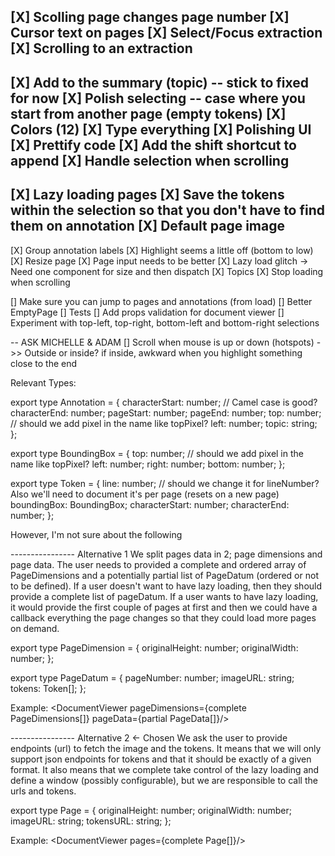 [X] Scolling page changes page number
[X] Cursor text on pages
[X] Select/Focus extraction
[X] Scrolling to an extraction
--- 
[X] Add to the summary (topic) -- stick to fixed for now
[X] Polish selecting -- case where you start from another page (empty tokens)
[X] Colors (12)
[X] Type everything
[X] Polishing UI
[X] Prettify code
[X] Add the shift shortcut to append
[X] Handle selection when scrolling
--- 
[X] Lazy loading pages
[X] Save the tokens within the selection so that you don't have to find them on annotation
[X] Default page image
---
[X] Group annotation labels
[X] Highlight seems a little off (bottom to low)
[X] Resize page
[X] Page input needs to be better
[X] Lazy load glitch -> Need one component for size and then dispatch
[X] Topics
[X] Stop loading when scrolling

[] Make sure you can jump to pages and annotations (from load)
[] Better EmptyPage
[] Tests
[] Add props validation for document viewer
[] Experiment with top-left, top-right, bottom-left and bottom-right selections


-- ASK MICHELLE & ADAM
[] Scroll when mouse is up or down (hotspots) ->> Outside or inside? if inside, awkward when you highlight something close to the end


Relevant Types: 

export type Annotation = {
    characterStart: number; // Camel case is good?
    characterEnd: number;
    pageStart: number;
    pageEnd: number;
    top: number;  // should we add pixel in the name like topPixel?
    left: number;
    topic: string;
};

export type BoundingBox = {
    top: number; // should we add pixel in the name like topPixel?
    left: number;
    right: number;
    bottom: number;
};

export type Token = { 
    line: number; // should we change it for lineNumber? Also we'll need to document it's per page (resets on a new page)
    boundingBox: BoundingBox;
    characterStart: number;
    characterEnd: number;
};


However, I'm not sure about the following

---------------- Alternative 1
We split pages data in 2; page dimensions and page data.
The user needs to provided a complete and ordered array of PageDimensions and a potentially partial list of PageDatum (ordered or not to be defined).
If a user doesn't want to have lazy loading, then they should provide a complete list of pageDatum.
If a user wants to have lazy loading, it would provide the first couple of pages at first and then we could have a callback everything the page changes so that they could load more pages on demand.

export type PageDimension = {
    originalHeight: number;
    originalWidth: number;
};

export type PageDatum = {
    pageNumber: number;
    imageURL: string;
    tokens: Token[];
};

Example:
<DocumentViewer
    pageDimensions={complete PageDimensions[]}
    pageData={partial PageData[]}/>

---------------- Alternative 2  <- Chosen
We ask the user to provide endpoints (url) to fetch the image and the tokens. 
It means that we will only support json endpoints for tokens and that it should be exactly of a given format.
It also means that we complete take control of the lazy loading and define a window (possibly configurable), but we are responsible to call the urls and tokens.

export type Page = {
    originalHeight: number;
    originalWidth: number;
    imageURL: string;
    tokensURL: string;
};

Example:
<DocumentViewer
    pages={complete Page[]}/>
